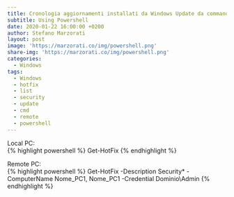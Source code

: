 ```yaml
---
title: Cronologia aggiornamenti installati da Windows Update da command line
subtitle: Using Powershell
date: 2020-01-22 16:00:00 +0200
author: Stefano Marzorati
layout: post
image: 'https://marzorati.co/img/powershell.png'
share-img: 'https://marzorati.co/img/powershell.png'
categories:
  - Windows
tags:
  - Windows
  - hotfix
  - list
  - security
  - update
  - cmd
  - remote
  - powershell
---
```

Local PC:   
{% highlight powershell %}
Get-HotFix
{% endhighlight %}

Remote PC:   
{% highlight powershell %}
Get-HotFix -Description Security* -ComputerName Nome_PC1, Nome_PC1 -Credential Dominio\Admin
{% endhighlight %}
